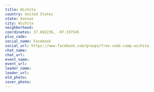 ```yaml
---
title: Wichita
country: United States
state: Kansas
city: Wichita
neighborhood: 
coordinates: 37.692236, -97.337545
plus_code:
social_name: Facebook
social_url: https://www.facebook.com/groups/free.code.camp.wichita
chat_name:
chat_url:
event_name:
event_url:
leader_name:
leader_url:
old_photo: 
cover_photo:
---
```

